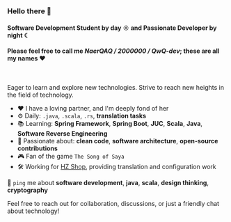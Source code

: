 ### Hello there 👋

#### Software Development Student by day ☼ and Passionate Developer by night ☾
#### Please feel free to call me *NaerQAQ / 2000000 / QwQ-dev*; these are all my names ❤︎

<br>

Eager to learn and explore new technologies. Strive to reach new heights in the field of technology.

- ❤️  I have a loving partner, and I'm deeply fond of her
- ⚙️  Daily: `.java`, `.scala`, `.rs`, **translation tasks**
- 📚  Learning: **Spring Framework**, **Spring Boot**, **JUC**, **Scala**, **Java**, **Software Reverse Engineering**
- 💅  Passionate about: **clean code**, **software architecture**, **open-source contributions**
- 🎮  Fan of the game `The Song of Saya`
- 🛠️  Working for [HZ Shop](https://hzmod.ooo/), providing translation and configuration work

💬 `ping` me about **software development**, **java**, **scala**, **design thinking**, **cryptography**

Feel free to reach out for collaboration, discussions, or just a friendly chat about technology!
